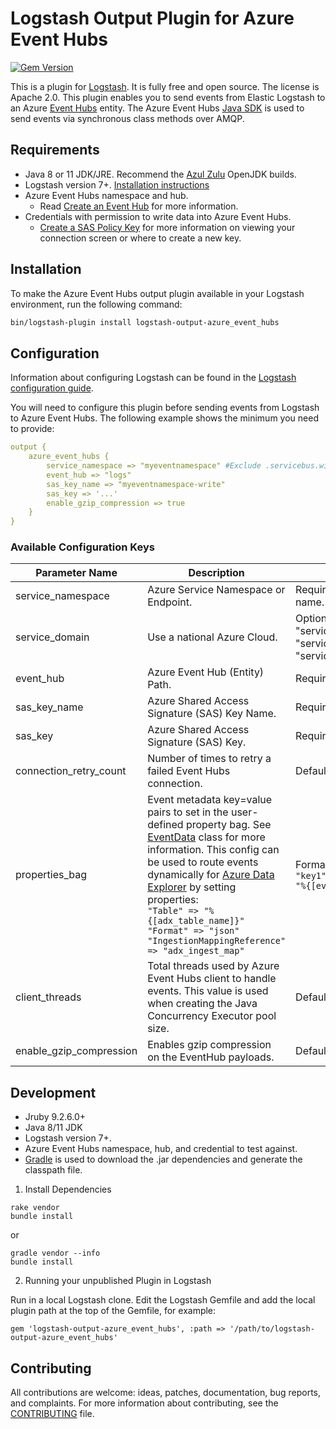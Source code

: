 # Logstash Output Plugin for Azure Event Hubs
[![Gem Version](https://badge.fury.io/rb/logstash-output-azure_event_hubs.svg)](https://badge.fury.io/rb/logstash-output-azure_event_hubs)

This is a plugin for [Logstash](https://github.com/elastic/logstash). It is fully free and open source. The license is Apache 2.0.
This plugin enables you to send events from Elastic Logstash to an Azure [Event Hubs](https://azure.microsoft.com/en-us/services/event-hubs/) entity. The Azure Event Hubs [Java SDK](https://docs.microsoft.com/en-us/java/api/com.microsoft.azure.eventhubs.eventhubclient.sendsync?view=azure-java-stable) is used to send events via synchronous class methods over AMQP.

## Requirements

- Java 8 or 11 JDK/JRE. Recommend the [Azul Zulu](https://www.azul.com/downloads/zulu-community/) OpenJDK builds.
- Logstash version 7+. [Installation instructions](https://www.elastic.co/guide/en/logstash/current/installing-logstash.html) 
- Azure Event Hubs namespace and hub.
  - Read [Create an Event Hub](https://docs.microsoft.com/en-us/azure/event-hubs/event-hubs-create) for more information.
- Credentials with permission to write data into Azure Event Hubs.
  - [Create a SAS Policy Key](https://docs.microsoft.com/en-us/azure/event-hubs/event-hubs-get-connection-string) for more information on viewing your connection screen or where to create a new key.

## Installation

To make the Azure Event Hubs output plugin available in your Logstash environment, run the following command:
```sh
bin/logstash-plugin install logstash-output-azure_event_hubs
```

## Configuration

Information about configuring Logstash can be found in the [Logstash configuration guide](https://www.elastic.co/guide/en/logstash/current/configuration.html).

You will need to configure this plugin before sending events from Logstash to Azure Event Hubs. The following example shows the minimum you need to provide:

```yaml
output {
    azure_event_hubs {
        service_namespace => "myeventnamespace" #Exclude .servicebus.windows.net
        event_hub => "logs"
        sas_key_name => "myeventnamespace-write"
        sas_key => '...'
        enable_gzip_compression => true
    }
}
```

### Available Configuration Keys

| Parameter Name | Description                                                                                                                                                                                                                                                                                                                                                                                                                                        | Notes |
| --- |----------------------------------------------------------------------------------------------------------------------------------------------------------------------------------------------------------------------------------------------------------------------------------------------------------------------------------------------------------------------------------------------------------------------------------------------------| --- |
| service_namespace | Azure Service Namespace or Endpoint.                                                                                                                                                                                                                                                                                                                                                                                                               | Required. Exclude domain name.
| service_domain | Use a national Azure Cloud.                                                                                                                                                                                                                                                                                                                                                                                                                        | Options: "servicebus.usgovcloudapi.net", "servicebus.cloudapi.de", "servicebus.chinacloudapi.cn" 
| event_hub | Azure Event Hub (Entity) Path.                                                                                                                                                                                                                                                                                                                                                                                                                     | Required
| sas_key_name | Azure Shared Access Signature (SAS) Key Name.                                                                                                                                                                                                                                                                                                                                                                                                      | Required
| sas_key | Azure Shared Access Signature (SAS) Key.                                                                                                                                                                                                                                                                                                                                                                                                           | Required
| connection_retry_count | Number of times to retry a failed Event Hubs connection.                                                                                                                                                                                                                                                                                                                                                                                           | Default: 3
| properties_bag | Event metadata key=value pairs to set in the user-defined property bag. See [EventData](https://docs.microsoft.com/en-us/java/api/com.microsoft.azure.eventhubs.eventdata?view=azure-java-stable) class for more information. This config can be used to route events dynamically for [Azure Data Explorer]() by setting properties: <br>```"Table" => "%{[adx_table_name]}" "Format" => "json" "IngestionMappingReference" => "adx_ingest_map"``` | Format: ```properties_bag => { "key1" => "value1" "key2" => "%{[event_field]}" }```
| client_threads | Total threads used by Azure Event Hubs client to handle events. This value is used when creating the Java Concurrency Executor pool size.                                                                                                                                                                                                                                                                                                          | Default: 4
| enable_gzip_compression | Enables gzip compression on the EventHub payloads.                                                                                                                                                                                                                                                                                                                                                                                                 | Default: false

## Development

- Jruby 9.2.6.0+
- Java 8/11 JDK
- Logstash version 7+. 
- Azure Event Hubs namespace, hub, and credential to test against.
- [Gradle](https://gradle.org/install/) is used to download the .jar dependencies and generate the classpath file.

1. Install Dependencies

```shell
rake vendor
bundle install
```
or
```shell
gradle vendor --info
bundle install
```

2. Running your unpublished Plugin in Logstash

Run in a local Logstash clone. Edit the Logstash Gemfile and add the local plugin path at the top of the Gemfile, for example:
```
gem 'logstash-output-azure_event_hubs', :path => '/path/to/logstash-output-azure_event_hubs'
```

## Contributing

All contributions are welcome: ideas, patches, documentation, bug reports, and complaints. For more information about contributing, see the [CONTRIBUTING](https://github.com/elastic/logstash/blob/master/CONTRIBUTING.md) file.
